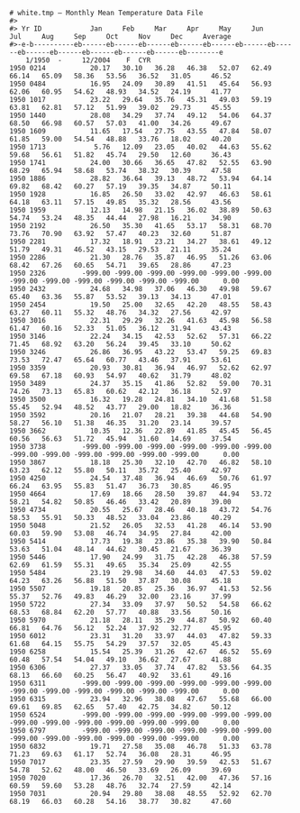     # white.tmp – Monthly Mean Temperature Data File 
    #> 
    #> Yr ID            Jan     Feb     Mar     Apr     May     Jun     Jul     Aug     Sep     Oct     Nov     Dec     Average 
    #>-e-b----------eb------eb------eb------eb------eb------eb------eb------eb------eb------eb------eb------eb------eb--------e     
        1/1950  -     12/2004    F  CYR 
    1950 0214           20.17   30.10   36.28   46.38   52.07   62.49   66.14   65.09   58.36   53.56   36.52   31.05     46.52 
    1950 0484           16.95   24.09   30.89   41.51   45.64   56.93   62.06   60.95   54.62   48.93   34.52   24.19     41.77 
    1950 1017           23.22   29.64   35.76   45.31   49.03   59.19   63.81   62.81   57.12   51.99   39.02   29.73     45.55 
    1950 1440           28.08   34.29   37.74   49.12   54.06   64.37   68.50   66.98   60.57   57.03   41.00   34.26     49.67 
    1950 1609           11.65   17.54   27.75   43.55   47.84   58.07   61.85   59.00   54.54   48.88   33.76   18.02     40.20 
    1950 1713            5.76   12.09   23.05   40.02   44.63   55.62   59.68   56.61   51.82   45.74   29.50   12.60     36.43 
    1950 1741           24.00   30.66   36.65   47.82   52.55   63.90   68.29   65.94   58.68   53.74   38.32   30.39     47.58 
    1950 1886           28.82   36.64   39.13   48.72   53.94   64.14   69.82   68.42   60.27   57.19   39.35   34.87     50.11 
    1950 1928           16.85   26.50   33.02   42.97   46.63   58.61   64.18   63.11   57.15   49.85   35.32   28.56     43.56 
    1950 1959           12.13   14.98   21.15   36.02   38.89   50.63   54.74   53.24   48.35   44.44   27.98   16.21     34.90 
    1950 2192           26.50   35.30   41.65   53.17   58.31   68.70   73.76   70.90   63.92   57.47   40.23   32.60     51.87 
    1950 2281           17.32   18.91   23.21   34.27   38.61   49.12   51.79   49.31   46.52   43.15   29.53   21.11     35.24 
    1950 2286           21.30   28.76   35.87   46.95   51.26   63.06   68.42   67.26   60.65   54.71   39.65   28.86     47.23 
    1950 2326         -999.00 -999.00 -999.00 -999.00 -999.00 -999.00 -999.00 -999.00 -999.00 -999.00 -999.00 -999.00      0.00 
    1950 2432           24.68   34.98   37.06   46.30   49.98   59.67   65.40   63.36   55.87   53.52   39.13   34.13     47.01 
    1950 2454           19.50   25.00   32.65   42.20   48.55   58.43   63.27   60.11   55.32   48.76   34.32   27.56     42.97 
    1950 3016           22.31   29.29   32.26   41.63   45.98   56.58   61.47   60.16   52.33   51.05   36.12   31.94     43.43 
    1950 3146           22.24   34.15   42.53   52.62   57.31   66.22   71.45   68.92   63.20   56.24   39.45   33.10     50.62 
    1950 3246           26.86   36.95   43.22   53.47   59.25   69.83   73.53   72.47   65.64   60.77   43.46   37.91     53.61 
    1950 3359           20.93   30.81   36.94   46.97   52.62   62.97   69.58   67.18   60.93   54.97   40.62   31.79     48.02 
    1950 3489           24.37   35.15   41.86   52.82   59.00   70.31   74.26   73.13   65.83   60.62   42.12   36.18     52.97 
    1950 3500           16.32   19.28   24.81   34.10   41.68   51.58   55.45   52.94   48.52   43.77   29.00   18.82     36.36 
    1950 3592           20.16   21.07   28.21   39.38   44.68   54.90   58.27   56.10   51.38   46.35   31.20   23.14     39.57 
    1950 3662           10.35   12.36   22.89   41.85   45.45   56.45   60.56   56.63   51.72   45.94   31.60   14.69     37.54 
    1950 3738         -999.00 -999.00 -999.00 -999.00 -999.00 -999.00 -999.00 -999.00 -999.00 -999.00 -999.00 -999.00      0.00 
    1950 3867           18.18   25.30   32.10   42.70   46.82   58.10   63.23   62.12   55.80   50.11   35.72   25.40     42.97 
    1950 4250           24.54   37.48   36.94   46.69   50.76   61.97   66.24   63.95   55.83   51.47   36.73   30.85     46.95 
    1950 4664           17.69   18.66   28.50   39.87   44.94   53.72   58.21   54.82   50.85   46.46   33.42   20.89     39.00 
    1950 4734           20.55   25.67   28.46   40.18   43.72   54.76   58.53   55.91   50.33   48.52   33.04   23.86     40.29 
    1950 5048           21.52   26.05   32.53   41.28   46.14   53.90   60.03   59.90   53.08   46.74   34.95   27.84     42.00 
    1950 5414           17.73   19.38   23.86   35.38   39.90   50.84   53.63   51.04   48.14   44.62   30.45   21.67     36.39 
    1950 5446           17.90   24.99   31.75   42.28   46.38   57.59   62.69   61.59   55.31   49.65   35.34   25.09     42.55 
    1950 5484           23.19   29.98   34.60   44.03   47.53   59.02   64.23   63.26   56.88   51.50   37.87   30.08     45.18 
    1950 5507           19.18   20.85   25.36   36.97   41.53   52.56   55.37   52.76   49.83   46.29   32.00   23.16     37.99 
    1950 5722           27.34   33.09   37.97   50.52   54.58   66.62   68.53   68.84   62.20   57.77   40.88   33.56     50.16 
    1950 5970           21.18   28.11   35.29   44.87   50.92   60.40   66.81   64.76   56.12   52.24   37.92   32.77     45.95 
    1950 6012           23.31   31.20   33.97   44.03   47.82   59.33   61.68   64.15   55.75   54.29   37.57   32.05     45.43 
    1950 6258           15.54   25.39   31.26   42.67   46.52   55.69   60.48   57.54   54.04   49.10   36.62   27.67     41.88 
    1950 6306           27.37   33.05   37.74   47.82   53.56   64.35   68.13   66.60   60.25   56.47   40.92   33.61     49.16 
    1950 6311         -999.00 -999.00 -999.00 -999.00 -999.00 -999.00 -999.00 -999.00 -999.00 -999.00 -999.00 -999.00      0.00 
    1950 6315           23.94   32.96   38.08   47.67   55.68   66.00   69.61   69.85   62.65   57.40   42.75   34.82     50.12 
    1950 6524         -999.00 -999.00 -999.00 -999.00 -999.00 -999.00 -999.00 -999.00 -999.00 -999.00 -999.00 -999.00      0.00 
    1950 6797         -999.00 -999.00 -999.00 -999.00 -999.00 -999.00 -999.00 -999.00 -999.00 -999.00 -999.00 -999.00      0.00 
    1950 6832           19.71   27.58   35.08   46.78   51.33   63.78   71.23   69.63   61.17   52.74   36.08   28.31     46.95 
    1950 7017           23.35   27.59   29.90   39.59   42.53   51.67   54.78   52.62   48.00   46.50   33.69   26.09     39.69 
    1950 7020           17.36   26.70   32.51   42.00   47.36   57.16   60.59   59.60   53.28   48.76   32.74   27.59     42.14 
    1950 7031           20.94   29.80   38.08   48.55   52.92   62.70   68.19   66.03   60.28   54.16   38.77   30.82     47.60